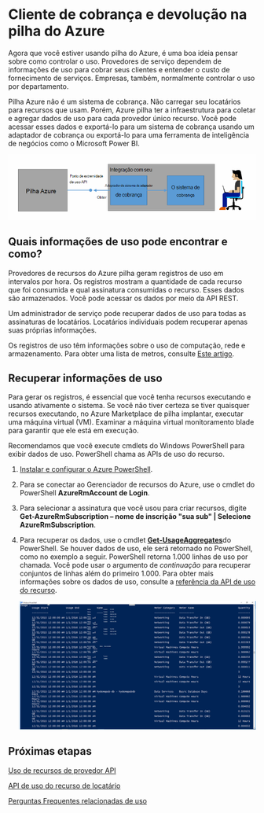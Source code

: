 <properties
    pageTitle="Cobrança de cliente e devolução na pilha Azure | Microsoft Azure"
    description="Saiba como recuperar informações de uso do recurso de pilha do Azure."
    services="azure-stack"
    documentationCenter=""
    authors="AlfredoPizzirani"
    manager="byronr"
    editor=""/>

<tags
    ms.service="azure-stack"
    ms.workload="na"
    ms.tgt_pltfrm="na"
    ms.devlang="na"
    ms.topic="article"
    ms.date="10/18/2016"
    ms.author="alfredop"/>

# <a name="customer-billing-and-chargeback-in-azure-stack"></a>Cliente de cobrança e devolução na pilha do Azure

Agora que você estiver usando pilha do Azure, é uma boa ideia pensar sobre como controlar o uso. Provedores de serviço dependem de informações de uso para cobrar seus clientes e entender o custo de fornecimento de serviços.
Empresas, também, normalmente controlar o uso por departamento.

Pilha Azure não é um sistema de cobrança. Não carregar seu locatários para recursos que usam. Porém, Azure pilha ter a infraestrutura para coletar e agregar dados de uso para cada provedor único recurso. Você pode acessar esses dados e exportá-lo para um sistema de cobrança usando um adaptador de cobrança ou exportá-lo para uma ferramenta de inteligência de negócios como o Microsoft Power BI.

![Modelo conceitual de um adaptador de cobrança conectando pilha do Azure para uma cobrança aplicativo](media/azure-stack-billing-and-chargeback/image1.png)

## <a name="what-usage-information-can-i-find-and-how"></a>Quais informações de uso pode encontrar e como?

Provedores de recursos do Azure pilha geram registros de uso em intervalos por hora. Os registros mostram a quantidade de cada recurso que foi consumida e qual assinatura consumidas o recurso. Esses dados são armazenados. Você pode acessar os dados por meio da API REST.

Um administrador de serviço pode recuperar dados de uso para todas as assinaturas de locatários. Locatários individuais podem recuperar apenas suas próprias informações.

Os registros de uso têm informações sobre o uso de computação, rede e armazenamento. Para obter uma lista de metros, consulte [Este artigo](azure-stack-usage-related-faq.md).

## <a name="retrieve-usage-information"></a>Recuperar informações de uso

Para gerar os registros, é essencial que você tenha recursos executando e usando ativamente o sistema. Se você não tiver certeza se tiver quaisquer recursos executando, no Azure Marketplace de pilha implantar, executar uma máquina virtual (VM). Examinar a máquina virtual monitoramento blade para garantir que ele está em execução.

Recomendamos que você execute cmdlets do Windows PowerShell para exibir dados de uso.
PowerShell chama as APIs de uso do recurso.

1.  [Instalar e configurar o Azure PowerShell](https://azure.microsoft.com/en-us/documentation/articles/powershell-install-configure/).

2.  Para se conectar ao Gerenciador de recursos do Azure, use o cmdlet do PowerShell **AzureRmAccount de Login**.

3.  Para selecionar a assinatura que você usou para criar recursos, digite **Get-AzureRmSubscription – nome de inscrição "sua sub" | Selecione AzureRmSubscription**.

4.  Para recuperar os dados, use o cmdlet [**Get-UsageAggregates**](https://msdn.microsoft.com/en-us/library/mt619285.aspx)do PowerShell.
    Se houver dados de uso, ele será retornado no PowerShell, como no exemplo a seguir. PowerShell retorna 1.000 linhas de uso por chamada.
    Você pode usar o argumento de *continuação* para recuperar conjuntos de linhas além do primeiro 1.000. Para obter mais informações sobre os dados de uso, consulte a [referência da API de uso do recurso](azure-stack-provider-resource-api.md).

    ![](media/azure-stack-billing-and-chargeback/image2.png)

## <a name="next-steps"></a>Próximas etapas

[Uso de recursos de provedor API](azure-stack-provider-resource-api.md)

[API de uso do recurso de locatário](azure-stack-tenant-resource-usage-api.md)

[Perguntas Frequentes relacionadas de uso](azure-stack-usage-related-faq.md)
